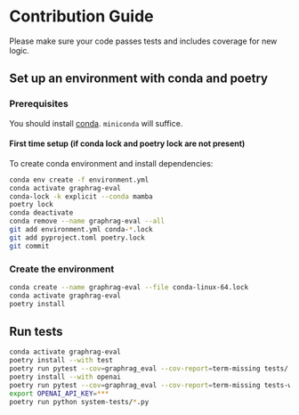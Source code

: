 # Contribution Guide

Please make sure your code passes tests and includes coverage for new logic.

## Set up an environment with conda and poetry

### Prerequisites

You should install [conda](https://docs.conda.io/projects/conda/en/latest/user-guide/install/index.html). `miniconda`
will suffice.

#### First time setup (if conda lock and poetry lock are not present)

To create conda environment and install dependencies:

```bash
conda env create -f environment.yml
conda activate graphrag-eval
conda-lock -k explicit --conda mamba
poetry lock
conda deactivate
conda remove --name graphrag-eval --all
git add environment.yml conda-*.lock
git add pyproject.toml poetry.lock
git commit
```

### Create the environment

```bash
conda create --name graphrag-eval --file conda-linux-64.lock
conda activate graphrag-eval
poetry install
```

## Run tests

```sh
conda activate graphrag-eval
poetry install --with test
poetry run pytest --cov=graphrag_eval --cov-report=term-missing tests/
poetry install --with openai
poetry run pytest --cov=graphrag_eval --cov-report=term-missing tests-with-openai/
export OPENAI_API_KEY=***
poetry run python system-tests/*.py
```
